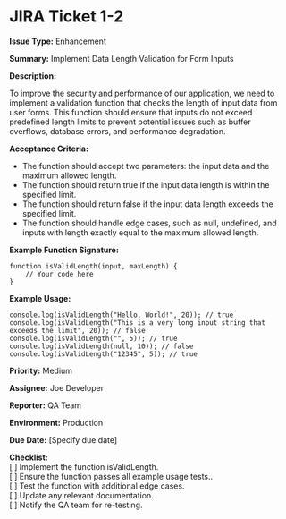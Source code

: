 # JIRA Ticket 1-2
**Issue Type:** Enhancement

**Summary:** Implement Data Length Validation for Form Inputs

**Description:**

To improve the security and performance of our application, we need to implement a validation function that checks the length of input data from user forms. This function should ensure that inputs do not exceed predefined length limits to prevent potential issues such as buffer overflows, database errors, and performance degradation.


**Acceptance Criteria:**

- The function should accept two parameters: the input data and the maximum allowed length.
- The function should return true if the input data length is within the specified limit.
- The function should return false if the input data length exceeds the specified limit.
- The function should handle edge cases, such as null, undefined, and inputs with length exactly equal to the maximum allowed length.


**Example Function Signature:**

```
function isValidLength(input, maxLength) {
    // Your code here
}
```

**Example Usage:**

```
console.log(isValidLength("Hello, World!", 20)); // true
console.log(isValidLength("This is a very long input string that exceeds the limit", 20)); // false
console.log(isValidLength("", 5)); // true
console.log(isValidLength(null, 10)); // false
console.log(isValidLength("12345", 5)); // true
```

**Priority:** Medium

**Assignee:** Joe Developer

**Reporter:** QA Team

**Environment:** Production

**Due Date:** [Specify due date]

**Checklist:** <br>
[ ] Implement the function isValidLength.<br>
[ ] Ensure the function passes all example usage tests..<br>
[ ] Test the function with additional edge cases.<br>
[ ] Update any relevant documentation.<br>
[ ] Notify the QA team for re-testing.<br>
